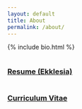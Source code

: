 ```yaml
---
layout: default
title: About
permalink: /about/
---
```

{% include bio.html %}

<div class="row">
  <div id="resume" class="column small-12 medium-large-6">
    <h3><a href="/resume"><i class="far fa-file-pdf fa-lg"></i> Resume (Ekklesia)</a></h3>
  </div>
  <div id="cv" class="column small-12 medium-large-6">
    <h3><a href="/cv"><i class="far fa-file-pdf fa-lg"></i> Curriculum Vitae</a></h3>
  </div>
</div>
